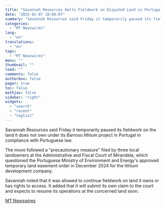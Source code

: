 ```yaml
---
title: "Savannah Resources Halts Fieldwork on Disputed Land in Portugal"
date: "2025-02-07 18:09:07"
summary: "Savannah Resources said Friday it temporarily paused its fieldwork on the land it does not own under its Barroso lithium project in Portugal in compliance with Portuguese law. The move followed a \"precautionary measure\" filed by three local landowners at the Administrative and Fiscal Court of Mirandela, which questioned the..."
categories:
  - "MT Newswires"
lang:
  - "en"
translations:
  - "en"
tags:
  - "MT Newswires"
menu: ""
thumbnail: ""
lead: ""
comments: false
authorbox: false
pager: true
toc: false
mathjax: false
sidebar: "right"
widgets:
  - "search"
  - "recent"
  - "taglist"
---
```


Savannah Resources said Friday it temporarily paused its fieldwork on the land it does not own under its Barroso lithium project in Portugal in compliance with Portuguese law.

The move followed a "precautionary measure" filed by three local landowners at the Administrative and Fiscal Court of Mirandela, which questioned the Portuguese Ministry of Environment and Energy's approved temporary land easement order in December 2024 for the lithium development company.

Savannah noted that it was allowed to continue fieldwork on land it owns or has rights to access. It added that it will submit its own claim to the court and expects to resume its operations at the concerned land soon.

[MT Newswires](https://www.tradingview.com/news/mtnewswires.com:20250207:G2465083:0/)
